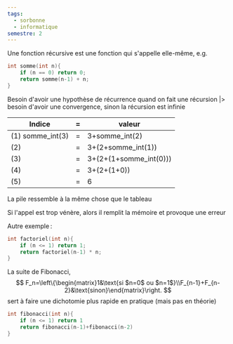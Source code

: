 ```yaml
---
tags:
  - sorbonne
  - informatique
semestre: 2
---
```

Une fonction récursive est une fonction qui s'appelle elle-même, e.g.
```c
int somme(int n){
	if (n == 0) return 0;
	return somme(n-1) + n;
}
```

Besoin d'avoir une hypothèse de récurrence quand on fait une récursion
|> besoin d'avoir une convergence, sinon la récursion est infinie

| Indice           | =   | valeur                 |
| ---------------- | --- | ---------------------- |
| (1) somme_int(3) | =   | 3+somme_int(2)         |
| (2)              | =   | 3+(2+somme_int(1))     |
| (3)              | =   | 3+(2+(1+somme_int(0))) |
| (4)              | =   | 3+(2+(1+0))            |
| (5)              | =   | 6                      |
La pile ressemble à la même chose que le tableau

Si l'appel est trop vénère, alors il remplit la mémoire et provoque une erreur

Autre exemple :
```c
int factoriel(int n){
	if (n <= 1) return 1;
	return factoriel(n-1) * n;
}
```

La suite de Fibonacci,
$$ F_n=\left\{\begin{matrix}1&\text{si $n=0$ ou $n=1$}\\F_{n-1}+F_{n-2}&\text{sinon}\end{matrix}\right. $$
sert à faire une dichotomie plus rapide en pratique (mais pas en théorie)
```c
int fibonacci(int n){
	if (n <= 1) return 1
	return fibonacci(n-1)+fibonacci(n-2)
}
```